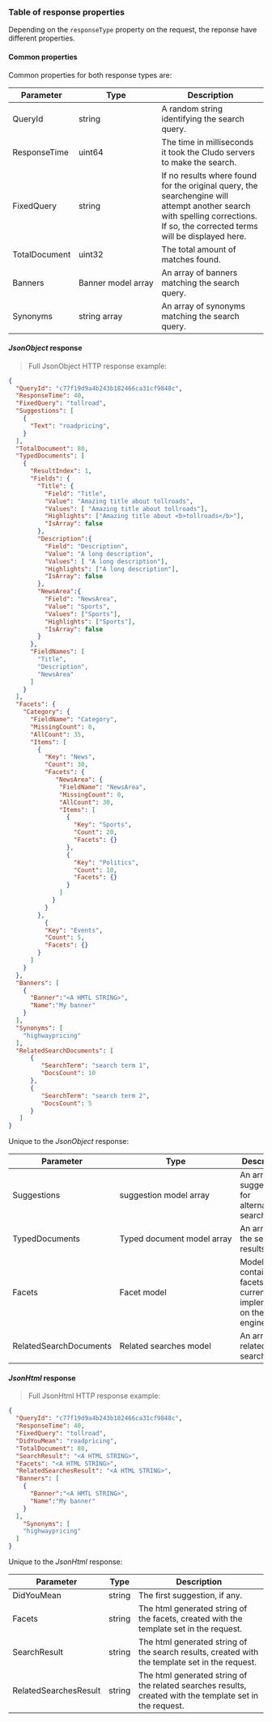 <h3 id="full-searches_response-table">Table of response properties</h3>

Depending on the `responseType` property on the request, the reponse have different properties.





#### Common properties

Common properties for both response types are:

<table>
  <thead>
    <tr>
      <th>Parameter</th>
      <th>Type</th>
      <th>Description</th>
    </tr>
  </thead>
  <tbody>
    <tr>
      <td>QueryId</td>
      <td>string</td>
      <td>A random string identifying the search query.</td>
    </tr>
    <tr>
      <td>ResponseTime</td>
      <td>uint64</td>
      <td>The time in milliseconds it took the Cludo servers to make the search.</td>
    </tr>
    <tr>
      <td>FixedQuery</td>
      <td>string</td>
      <td>If no results where found for the original query, the searchengine will attempt another search with spelling corrections. If so, the corrected terms will be displayed here.</td>
    </tr>
    <tr>
      <td>TotalDocument</td>
      <td>uint32</td>
      <td>The total amount of matches found.</td>
    </tr>
    <tr>
      <td>Banners</td>
      <td>Banner&nbsp;model&nbsp;array</td>
      <td>An array of banners matching the search query.</td>
    </tr>
    <tr>
      <td>Synonyms</td>
      <td>string array</td>
      <td>An array of synonyms matching the search query.</td>
    </tr>
  </tbody>
</table>





#### *JsonObject* response

> Full JsonObject HTTP response example:

```json
{
  "QueryId": "c77f19d9a4b243b182466ca31cf9848c",
  "ResponseTime": 40,
  "FixedQuery": "tollroad",
  "Suggestions": [
    {
      "Text": "roadpricing",
    }
  ],
  "TotalDocument": 80,
  "TypedDocuments": [ 
    {
      "ResultIndex": 1,
      "Fields": {
        "Title": {
          "Field": "Title",
          "Value": "Amazing title about tollroads",
          "Values": [ "Amazing title about tollroads"],
          "Highlights": ["Amazing title about <b>tollroads</b>"],
          "IsArray": false
        },
        "Description":{
          "Field": "Description",
          "Value": "A long description",
          "Values": [ "A long description"],
          "Highlights": ["A long description"],
          "IsArray": false
        },
        "NewsArea":{
          "Field": "NewsArea",
          "Value": "Sports",
          "Values": ["Sports"],
          "Highlights": ["Sports"],
          "IsArray": false
        }
      },
      "FieldNames": [
        "Title",
        "Description",
        "NewsArea"
      ]
    }
  ], 
  "Facets": {
    "Category": {
      "FieldName": "Category",
      "MissingCount": 0,
      "AllCount": 35,
      "Items": [
        {
          "Key": "News",
          "Count": 30,
          "Facets": {
             "NewsArea": {
              "FieldName": "NewsArea",
              "MissingCount": 0,
              "AllCount": 30,
              "Items": [
                {
                  "Key": "Sports",
                  "Count": 20,
                  "Facets": {}
                },
                {
                  "Key": "Politics",
                  "Count": 10,
                  "Facets": {}
                }
              ]
            }
          }
        },
          {
          "Key": "Events",
          "Count": 5,
          "Facets": {}
        }
      ]
    }  
  },
  "Banners": [
    {
      "Banner":"<A HMTL STRING>",
      "Name":"My banner"
    }
  ],
  "Synonyms": [
    "highwaypricing"
  ],
  "RelatedSearchDocuments": [  
      {  
         "SearchTerm": "search term 1",
         "DocsCount": 10
      },
	  {  
         "SearchTerm": "search term 2",
         "DocsCount": 5
      }
   ]
}
```

Unique to the *JsonObject* response:

<table>
  <thead>
    <tr>
      <th>Parameter</th>
      <th>Type</th>
      <th>Description</th>
    </tr>
  </thead>
  <tbody>
    <tr>
      <td>Suggestions</td>
      <td>suggestion model array</td>
      <td>An array of suggestions for alternative searches.</td>
    </tr>
    <tr>
      <td>TypedDocuments</td>
      <td>Typed&nbsp;document&nbsp;model&nbsp;array</td>
      <td>An array of the search results.</td>
    </tr>   
    <tr>
      <td>Facets</td>
      <td>Facet model</td>
      <td>Model containg all facets currently implemented on the engine.</td>
    </tr>
	<tr>
      <td>RelatedSearchDocuments</td>
      <td>Related searches model</td>
      <td>An array of related searches.</td>
    </tr>
  </tbody>
</table>





#### *JsonHtml* response

> Full JsonHtml HTTP response example:

```json
{
  "QueryId": "c77f19d9a4b243b182466ca31cf9848c",
  "ResponseTime": 40,
  "FixedQuery": "tollroad",
  "DidYouMean": "roadpricing",
  "TotalDocument": 80,
  "SearchResult": "<A HTML STRING>", 
  "Facets": "<A HTML STRING>",
  "RelatedSearchesResult": "<A HTML STRING>",
  "Banners": [
    {
      "Banner":"<A HMTL STRING>",
      "Name":"My banner"
    }
  ],
    "Synonyms": [
    "highwaypricing"
  ]
}
```

Unique to the *JsonHtml* response:

<table>
  <thead>
    <tr>
      <th>Parameter</th>
      <th>Type</th>
      <th>Description</th>
    </tr>
  </thead>
  <tbody>
    <tr>
      <td>DidYouMean</td>
      <td>string</td>
      <td>The first suggestion, if any.</td>
    </tr>
    <tr>
      <td>Facets</td>
      <td>string</td>
      <td>The html generated string of the facets, created with the template set in the request.</td>
    </tr>
    <tr>
      <td>SearchResult</td>
      <td>string</td>
      <td>The html generated string of the search results, created with the template set in the request.</td>
    </tr> 
	  <tr>
      <td>RelatedSearchesResult</td>
      <td>string</td>
      <td>The html generated string of the related searches results, created with the template set in the request.</td>
    </tr> 
  </tbody>
</table>